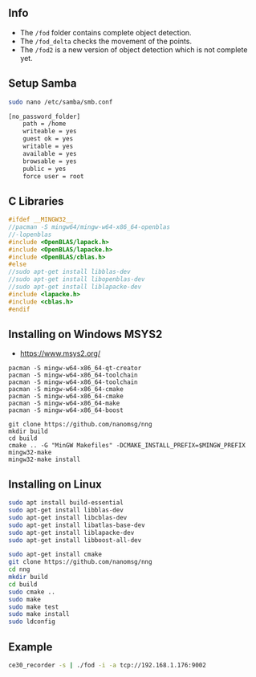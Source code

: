 ## Info
* The `/fod` folder contains complete object detection.
* The `/fod_delta` checks the movement of the points.
* The `/fod2` is a new version of object detection which is not complete yet.

## Setup Samba

```bash
sudo nano /etc/samba/smb.conf
```

```bash
[no_password_folder]
	path = /home
	writeable = yes
	guest ok = yes
	writable = yes
	available = yes
	browsable = yes
	public = yes
	force user = root
```


## C Libraries

```c
#ifdef __MINGW32__
//pacman -S mingw64/mingw-w64-x86_64-openblas
//-lopenblas
#include <OpenBLAS/lapack.h>
#include <OpenBLAS/lapacke.h>
#include <OpenBLAS/cblas.h>
#else
//sudo apt-get install libblas-dev
//sudo apt-get install libopenblas-dev
//sudo apt-get install liblapacke-dev
#include <lapacke.h>
#include <cblas.h>
#endif
```




## Installing on Windows MSYS2

* https://www.msys2.org/


```
pacman -S mingw-w64-x86_64-qt-creator
pacman -S mingw-w64-x86_64-toolchain
pacman -S mingw-w64-x86_64-toolchain
pacman -S mingw-w64-x86_64-cmake
pacman -S mingw-w64-x86_64-cmake
pacman -S mingw-w64-x86_64-make
pacman -S mingw-w64-x86_64-boost
```

```
git clone https://github.com/nanomsg/nng
mkdir build
cd build
cmake .. -G "MinGW Makefiles" -DCMAKE_INSTALL_PREFIX=$MINGW_PREFIX
mingw32-make
mingw32-make install
```





## Installing on Linux
```bash
sudo apt install build-essential
sudo apt-get install libblas-dev
sudo apt-get install libcblas-dev
sudo apt-get install libatlas-base-dev
sudo apt-get install liblapacke-dev
sudo apt-get install libboost-all-dev

sudo apt-get install cmake
git clone https://github.com/nanomsg/nng
cd nng
mkdir build
cd build
sudo cmake ..
sudo make
sudo make test
sudo make install
sudo ldconfig
```


## Example
```bash
ce30_recorder -s | ./fod -i -a tcp://192.168.1.176:9002
```
